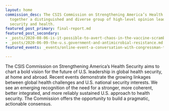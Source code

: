 ```yaml
---
layout: home
commission_desc: The CSIS Commission on Strengthening America’s Health Security brings
  together a distinguished and diverse group of high-level opinion leaders who bridge
  security and health.
featured_post_primary: final-report.md
featured_post_secondary:
- _posts/2020-08-06-is-it-possible-to-avert-chaos-in-the-vaccine-scramble.md
- _posts/2020-06-09-the-u.s.government-and-antimicrobial-resistance.md
featured_events: _events/online-event-a-conversation-with-congressman-tom-cole.md

---
```

The CSIS Commission on Strengthening America’s Health Security aims to chart a bold vision for the future of U.S. leadership in global health security, at home and abroad. Recent events demonstrate the growing linkages between global health challenges and U.S. national security interests. We see an emerging recognition of the need for a stronger, more coherent, better integrated, and more reliably sustained U.S. approach to health security. The Commission offers the opportunity to build a pragmatic, actionable consensus.